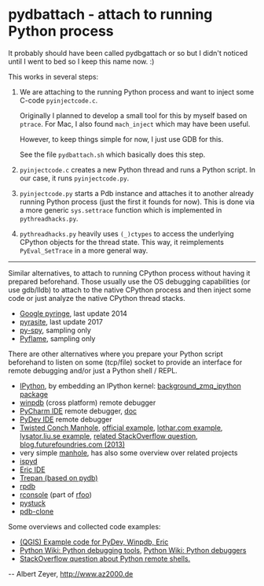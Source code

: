 pydbattach - attach to running Python process
=============================================

It probably should have been called pydbgattach or so but I didn't noticed until I went to bed so I keep this name now. :)

This works in several steps:

1. We are attaching to the running Python process and want to inject some C-code `pyinjectcode.c`.

    Originally I planned to develop a small tool for this by myself based on `ptrace`. For Mac, I also found `mach_inject` which may have been useful.

    However, to keep things simple for now, I just use GDB for this.

    See the file `pydbattach.sh` which basically does this step.

2. `pyinjectcode.c` creates a new Python thread and runs a Python script. In our case, it runs `pyinjectcode.py`.

3. `pyinjectcode.py` starts a Pdb instance and attaches it to another already running Python process (just the first it founds for now). This is done via a more generic `sys.settrace` function which is implemented in `pythreadhacks.py`.

4. `pythreadhacks.py` heavily uses `(_)ctypes` to access the underlying CPython objects for the thread state. This way, it reimplements `PyEval_SetTrace` in a more general way.

---

Similar alternatives, to attach to running CPython process without having it prepared beforehand. Those usually use the OS debugging capabilities (or use gdb/lldb) to attach to the native CPython process and then inject some code or just analyze the native CPython thread stacks.

* [Google pyringe](https://github.com/google/pyringe), last update 2014
* [pyrasite](https://github.com/lmacken/pyrasite), last update 2017
* [py-spy](https://github.com/benfred/py-spy/), sampling only
* [Pyflame](https://github.com/uber/pyflame), sampling only

There are other alternatives where you prepare your Python script beforehand to listen on some (tcp/file) socket to provide an interface for remote debugging and/or just a Python shell / REPL.

* [IPython](http://ipython.org/), by embedding an IPython kernel:
[background_zmq_ipython package](https://github.com/albertz/background-zmq-ipython)
* [winpdb](http://winpdb.org/) (cross platform) remote debugger
* [PyCharm IDE](https://www.jetbrains.com/pycharm/) remote debugger,
[doc](https://www.jetbrains.com/pycharm/help/remote-debugging.html)
* [PyDev IDE](http://pydev.org/) remote debugger
* [Twisted Conch Manhole](https://twistedmatrix.com),
[official example](http://twistedmatrix.com/documents/current/_downloads/demo_manhole.tac),
[lothar.com example](http://www.lothar.com/tech/twisted/manhole.xhtml),
[lysator.liu.se example](http://www.lysator.liu.se/xenofarm/python/tmp-server/Twisted/doc/howto/manhole.html),
[related StackOverflow question](http://stackoverflow.com/questions/24296807/python-twisted-manhole-that-works-like-ipython-or-similar),
[blog.futurefoundries.com (2013)](http://blog.futurefoundries.com/2013/04/ssh-into-your-python-server.html)
* very simple [manhole](https://pypi.python.org/pypi/manhole), has also some overview over related projects
* [ispyd](https://github.com/GrahamDumpleton/ispyd)
* [Eric IDE](http://eric-ide.python-projects.org/)
* [Trepan (based on pydb)](https://github.com/rocky/python2-trepan)
* [rpdb](https://pypi.python.org/pypi/rpdb/)
* [rconsole](http://winpdb.org/2010/09/rconsole-remote-python-console/)
(part of [rfoo](http://code.google.com/p/rfoo/))
* [pystuck](https://github.com/alonho/pystuck)
* [pdb-clone](https://github.com/corpusops/pdbclone)

Some overviews and collected code examples:

* [(QGIS) Example code for PyDev, Winpdb, Eric](https://github.com/sourcepole/qgis-remote-debug)
* [Python Wiki: Python debugging tools](https://wiki.python.org/moin/PythonDebuggingTools),
[Python Wiki: Python debuggers](https://wiki.python.org/moin/PythonDebuggers)
* [StackOverflow question about Python remote shells.](http://stackoverflow.com/questions/29148319/provide-remote-shell-for-python-script)

-- Albert Zeyer, <http://www.az2000.de>
